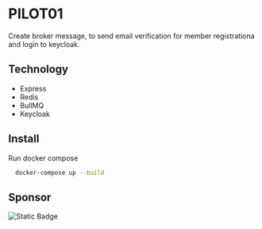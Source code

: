 # PILOT01
Create broker message, to send email verification for member registrationa and login to keycloak.

## Technology

- Express
- Redis
- BullMQ
- Keycloak

## Install

Run docker compose 
```bash
  docker-compose up --build
```

## Sponsor

![Static Badge](https://img.shields.io/badge/Whalez%20Digital%20Teknologi-blue?style=for-the-badge)